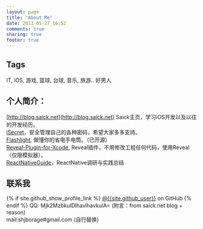 ```yaml
---
layout: page
title: "About Me"
date: 2013-05-27 16:52
comments: true
sharing: true
footer: true
---
```


<script type="text/javascript">
$(document).ready(function(){
	$("#nav-menu .index-nav").removeClass("current");
	$("#nav-menu .archives-nav").removeClass("current");
	$("#nav-menu .friendlink-nav").removeClass("current");
	$("#nav-menu .about-nav").addClass("current");
});
</script>

## Tags
IT, iOS, 游戏, 篮球, 台球, 音乐, 旅游.. 好男人

## 个人简介： 

[http://blog.saick.net](http://blog.saick.net) Saick主页，学习iOS开发以及以往的开发经历。  
[iSecret](http://blog.saick.net/blog/2013/05/28/isecret-jian-jie/)，安全管理自己的各种密码，希望大家多多支持。    
[Flashlight](http://blog.saick.net/blog/2013/05/28/flashlight-powersaving-jian-jie/),  做懂你的省电手电筒。（已开源）  
[Reveal-Plugin-for-Xcode](http://blog.saick.net/blog/2014/04/08/revealcha-jian-jian-jie/), Reveal插件，不用修改工程任何代码，使用Reveal（仅限模拟器）。  
[ReactNativeGuide](https://github.com/ReactNativeGuide)，ReactNative调研与实践总结

## 联系我 
{% if site.github_show_profile_link %}
  <a href="https://github.com/{{site.github_user}}">@{{site.github_user}}</a> on GitHub
{% endif %}
QQ: Mjk2MzbkuIDlhavlhavkuIA=  (附言：from saick.net blog + reason)  
mail:shjborage#gmail.com (自行替换)
